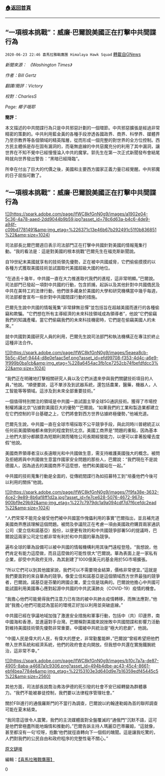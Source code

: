 ###  [:house:返回首頁](https://github.com/ourhimalayas/txt)
---

## “一項根本挑戰”：威廉·巴爾說美國正在打擊中共間諜行為
`2020-06-23 22:46 喜馬拉雅戰鷹團 Himalaya Hawk Squad` [轉載自GNews](https://gnews.org/zh-hant/243608/)

*新聞來源： 《Washington Times》*

*作者：Bill Gertz*

*翻譯/簡評：Victory*

*校對：CharlesS*

*Page: 椰子哦耶*

**簡評：**

本文描述的中共間諜行為只是中共邪惡計劃的一個環節。中共邪惡擴張是經過非常精密的策劃的。中共利用藍金黃的各種手段滲透各國政界、商界、科學界、媒體界乃至宗教界等各個領域的精英階層，從而形成一個完整的對世界的全方位控制。西方民主體係是存在固有漏洞的，而毫無底線的中共惡魔充分的利用了其中漏洞，讓世界在不知不覺中已經慢慢淪入中共的魔掌。郭先生在第一次正式新聞發布會結尾時就向世界發出警告：“黑暗已經降臨”。

所幸在付出了巨大的代價之後，美國和主要西方國家正義力量已經覺醒。中共邪魔的日子屈指可數了。

## **“一項根本挑戰”：威廉·巴爾說美國正在打擊中共間諜行為**

[!\[\](https://spark.adobe.com/page/IfWC8kfGnN0g9/images/a1902e04-5c36-4a78-aaed-2dd9044b9b59.jpg?asset_id=78c6d63a-b4c6-4de9-a94f-c09bd7781491&amp;img_etag=%226371c13e46b67b292491c51f0b836851%22&amp;size=1024)](https://spark.adobe.com/page/IfWC8kfGnN0g9/images/a1902e04-5c36-4a78-aaed-2dd9044b9b59.jpg?asset_id=78c6d63a-b4c6-4de9-a94f-c09bd7781491&amp;img_etag=%226371c13e46b67b292491c51f0b836851%22&amp;size=1024)

司法部長比爾巴爾週日表示司法部門正在打擊中共國針對美國的情報蒐集行動。“我的看法是：這是對美國的根本挑戰”巴爾先生在福克斯新聞說。

自19世紀末美國就享有的技術領先優勢，正在被中共國威脅，它們偷偷摸摸的以各種方式獲取美國技術並試圖取代美國超級大國的地位。

“在過去十幾年，中共國一直在大力推進取代我們的進程，這非常明顯。”巴爾說。司法部門已發起一項對中共國的行動，包含抓捕，起訴以及其他針對中共國僑民及中共在美特工的法律行動，他們很多藏身於美國的大學和研究機構當中幾乎每週，司法部都會宣布一些針對中共國間諜行動的措施。

巴爾先生說中共國的情報蒐集“非常肆無忌憚”並包括旨在超越美國而進行的各種偷竊和欺騙。“它們想在所有主導經濟的未來科技領域成為領導者”，他說“它們偷竊我們的知識產權。當它們偷竊我們的未來科技機密時，它們是在偷竊美國人的未來。”

就中共國對美國研究人員的利用，巴爾先生說司法部門和執法機構正在專注於終止這種非法合作。

[!\[\](https://spark.adobe.com/page/IfWC8kfGnN0g9/images/5eaea8cb-5b5c-45ef-9444-d8e0efaac5ef.png?asset_id=efd99708-f353-4d4c-a6e9-1f999b0ba1cb&amp;img_etag=%228a6454ac3fb1ce7252cb74fbefdfdcc3%22&amp;size=1024)](https://spark.adobe.com/page/IfWC8kfGnN0g9/images/5eaea8cb-5b5c-45ef-9444-d8e0efaac5ef.png?asset_id=efd99708-f353-4d4c-a6e9-1f999b0ba1cb&amp;img_etag=%228a6454ac3fb1ce7252cb74fbefdfdcc3%22&amp;size=1024)

“我們正在明確地打擊相關研究人員以及它們派遣來參與我們關鍵技術項目的人員，”他說。“順便要說，這不單涉及到武器系統，還包括農業，醫藥，機器人，人工智能等等領域。這涉及到未來全部重要技術。”

一個值得特別關注的領域是中共國一直試圖主宰全球5G通訊技術。獲得了市場控制權將讓北京“佔據對美國巨大的優勢”“巴爾說。“如果我們的工業和製造業都建立在它們控制的平台基礎之上，它們將會對西方世界佔據終極優勢，”他補充道。

巴爾先生說，中共國一直在全球市場採取不公平競爭手段，與此同時川普總統正以任何前美國領袖都未做到的程度對抗北京。美國工商界是“問題的重點，因為基本上他們大部分都願意為短期利潤而犧牲公司長期經營能力，以便可以拿著股權去度假”他說。

美國商界領導者沒以長遠眼光和中共國做生意，需支持維護美國強大的概念。被問及拒絕將與中共國做生意當作國家安全問題的那些人，巴爾說：“我們現在不是說德國人，因為過去的美國商界不這麼想，他們和美國站在一起。”

中共國的技術蒐集行動是全面的，從傳統間諜行為如招募特工到“培養他們今後可以利用的關係”他說。

[!\[\](https://spark.adobe.com/page/IfWC8kfGnN0g9/images/7f9fa38e-3632-4ce2-9e89-8b6af8ff1d2a.jpg?asset_id=fe7ce628-5076-4672-967d-900bf9e29b92&amp;img_etag=%227c7979dc1a9a094cdf7d7f6cefdc2ead%22&amp;size=1024)](https://spark.adobe.com/page/IfWC8kfGnN0g9/images/7f9fa38e-3632-4ce2-9e89-8b6af8ff1d2a.jpg?asset_id=fe7ce628-5076-4672-967d-900bf9e29b92&amp;img_etag=%227c7979dc1a9a094cdf7d7f6cefdc2ead%22&amp;size=1024)

“人們常常不能完全接受他們被中共國當作傀儡利用的事實”巴爾指出，並且補充道美國商界應該理解這個問題。被問及參議院正在考慮一項由美國政府購買兩家通訊公司（愛立信和諾基亞）股份，以便更有效的和中共國競爭部署5G的提議時，巴爾說這兩家公司定位都非常有利於和中共國的華為競爭。

遍布全球的華為設備可以被中共國的情報機構利用其後門遠程登陸。“我想說，他們肯定有能力這麼做，而且這麼做的可能性很大”巴爾說。華為表面上是一家私有企業，卻受中共政府支持，為其創建了1000億美元的基金用於5G市場擴張。

“所以它們可以到其他國家說，我們可以不需要現金結算，價格非常便宜。”這就是我們要面對的來自華為的競爭。像愛立信和諾基亞是這個領域西方世界最強的競爭者，巴爾說。諾基亞是芬蘭的跨國企業，愛立信是瑞典的。巴爾說他擔心中共國可能試圖利用美國專心應對起源中共國的中共武漢肺炎（COVID-19）疫情的機會。

“我擔心他們可能覺得我們注意力已有效的被中共肺炎疫情轉移，而無法應對，”他說“我擔心他們可能認為當前的環境正好加以利用並突破底線。”

中共國已經在爭議地域加強了激進安全措施和軍事行動，包括中（共）印邊界，南中國海和香港，並進逼對手台灣。巴爾稱對美國來說挫敗中共國間諜和影響力活動對維持美國技術領先優勢非常重要。中國被中共統治是“極大的悲劇”，他說。

“中國人民是偉大的人民，有偉大的歷史，非常勤奮能幹，”巴爾說“曾經希望把他們帶入世界系統和經濟系統，他們的政府會走向開放。但我想中共還在實施鐵腕統治，這非常不幸。”

[!\[\](https://spark.adobe.com/page/IfWC8kfGnN0g9/images/b10c7a7a-de87-4905-8aba-a4687a1c9306.png?asset_id=494b4dbe-ac43-45c4-8661-ebf4bea7784e&amp;img_etag=%22153103e3d640d9e7b16359edf45445c5%22&amp;size=2560)](https://spark.adobe.com/page/IfWC8kfGnN0g9/images/b10c7a7a-de87-4905-8aba-a4687a1c9306.png?asset_id=494b4dbe-ac43-45c4-8661-ebf4bea7784e&amp;img_etag=%22153103e3d640d9e7b16359edf45445c5%22&amp;size=1024)

其他方面，司法部長說喬治弗洛伊德的死引發的社會不安已經轉變為群體暴力。“我們不能被暴徒控制，我們要以法律程序管理社會。”

關於FBI進行的通俄羅斯門的不當行為調查，巴爾說以約翰達勒姆為首的聯邦調查可能在夏末結束。

“我同意這很令人震驚，我們的主流媒體面對全盤覆滅的“通俄門”沉默不語，這可是他們曾極盡所能地煽情和推動的。”巴爾告訴主持人瑪麗亞巴蒂羅姆，“這就像，甚至都沒有一句’哎呀，抱歉’他們就徑直轉向下一個假的醜聞。這是讓我吃驚的，人們對我們的公民自由和政府程序的完整性毫不關心。”

[原文鏈接](https://www.washingtontimes.com/news/2020/jun/21/william-barr-says-china-spying-fundamental-challen/)

編輯：[【喜馬拉雅戰鷹團】](https://spark.adobe.com/page/IfWC8kfGnN0g9/)

0
